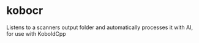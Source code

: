 # kobocr
Listens to a scanners output folder and automatically processes it with AI, for use with KoboldCpp
